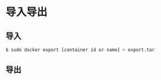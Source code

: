 # 导入导出

## 导入
```bash
$ sudo docker export [container id or name] > export.tar
```

## 导出
```bash
```
